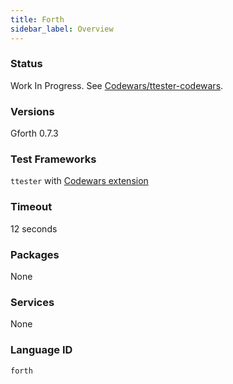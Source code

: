 ```yaml
---
title: Forth
sidebar_label: Overview
---
```



### Status

Work In Progress. See [Codewars/ttester-codewars](https://github.com/Codewars/ttester-codewars).

### Versions

Gforth 0.7.3

### Test Frameworks

`ttester` with [Codewars extension](https://github.com/Codewars/ttester-codewars)

### Timeout

12 seconds

### Packages

None

### Services

None

### Language ID

`forth`
